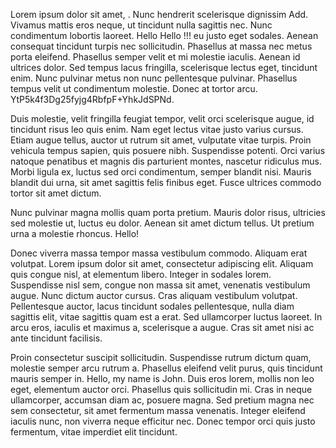 Lorem ipsum dolor sit amet, . Nunc hendrerit scelerisque dignissim Add. Vivamus mattis eros neque, ut tincidunt nulla sagittis nec. Nunc condimentum lobortis laoreet. Hello Hello !!! eu justo eget sodales. Aenean consequat tincidunt turpis nec sollicitudin. Phasellus at massa nec metus porta eleifend. Phasellus semper velit et mi molestie iaculis. Aenean id ultrices dolor. Sed tempus lacus fringilla, scelerisque lectus eget, tincidunt enim. Nunc pulvinar metus non nunc pellentesque pulvinar. Phasellus tempus velit ut condimentum molestie. Donec at tortor arcu. YtP5k4f3Dg25fyjg4RbfpF+YhkJdSPNd.

Duis molestie, velit fringilla feugiat tempor, velit orci scelerisque augue, id tincidunt risus leo quis enim. Nam eget lectus vitae justo varius cursus. Etiam augue tellus, auctor ut rutrum sit amet, vulputate vitae turpis. Proin vehicula tempus sapien, quis posuere nibh. Suspendisse potenti. Orci varius natoque penatibus et magnis dis parturient montes, nascetur ridiculus mus. Morbi ligula ex, luctus sed orci condimentum, semper blandit nisi. Mauris blandit dui urna, sit amet sagittis felis finibus eget. Fusce ultrices commodo tortor sit amet dictum.

Nunc pulvinar magna mollis quam porta pretium. Mauris dolor risus, ultricies sed molestie ut, luctus eu dolor. Aenean sit amet dictum tellus. Ut pretium urna a molestie rhoncus. Hello!

Donec viverra massa tempor massa vestibulum commodo. Aliquam erat volutpat. Lorem ipsum dolor sit amet, consectetur adipiscing elit. Aliquam quis congue nisl, at elementum libero. Integer in sodales lorem. Suspendisse nisl sem, congue non massa sit amet, venenatis vestibulum augue. Nunc dictum auctor cursus. Cras aliquam vestibulum volutpat. Pellentesque auctor, lacus tincidunt sodales pellentesque, nulla diam sagittis elit, vitae sagittis quam est a erat. Sed ullamcorper luctus laoreet. In arcu eros, iaculis et maximus a, scelerisque a augue. Cras sit amet nisi ac ante tincidunt facilisis.

Proin consectetur suscipit sollicitudin. Suspendisse rutrum dictum quam, molestie semper arcu rutrum a. Phasellus eleifend velit purus, quis tincidunt mauris semper in. Hello, my name is John. Duis eros lorem, mollis non leo eget, elementum auctor orci. Phasellus quis sollicitudin mi. Cras in neque ullamcorper, accumsan diam ac, posuere magna. Sed pretium magna nec sem consectetur, sit amet fermentum massa venenatis. Integer eleifend iaculis nunc, non viverra neque efficitur nec. Donec tempor orci quis justo fermentum, vitae imperdiet elit tincidunt.
